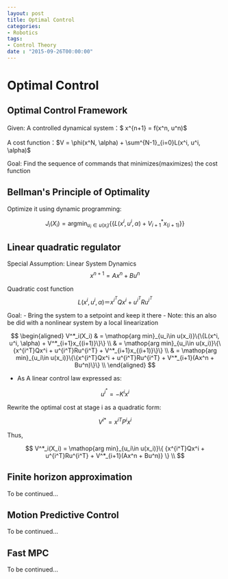 ```yaml
---
layout: post
title: Optimal Control
categories:
- Robotics
tags:
- Control Theory
date : "2015-09-26T00:00:00"
---
```

# Optimal Control

## Optimal Control Framework

Given:
A controlled dynamical system：$ x^{n+1} = f(x^n, u^n)$

A cost function：$V = \phi(x^N, \alpha) + \sum^{N-1}_{i=0}L(x^i, u^i, \alpha)$  

Goal: Find the sequence of commands that minimizes(maximizes) the cost function

## Bellman's Principle of Optimality
Optimize it using dynamic programming:

$$
J_i(X_i) = \mathop{arg min}_{u_i\in u(x_i)}\{\{L(x^i, u^i, \alpha) + V^*_{i+1}x_{(i+1)}\}\}
$$

## Linear quadratic regulator

Special Assumption: Linear System Dynamics
 $$
  x^{n+1} = Ax^n + Bu^n
 $$

Quadratic cost function
 $$
 L(x^i, u^i, \alpha) ＝ x^{i^T}Qx^i + u^{i^T}Ru^{i^T}
 $$

Goal:
    - Bring the system to a setpoint and keep it there
    - Note: this an also be did with a nonlinear system by a local linearization


$$
  \begin{aligned}
 V^*_i(X_i) & = \mathop{arg min}_{u_i\in u(x_i)}\{\{L(x^i, u^i, \alpha) + V^*_{i+1}x_{(i+1)}\}\} \\
   & = \mathop{arg min}_{u_i\in u(x_i)}\{\{x^{i^T}Qx^i + u^{i^T}Ru^{i^T} + V^*_{i+1}x_{(i+1)}\}\} \\
   & = \mathop{arg min}_{u_i\in u(x_i)}\{\{x^{i^T}Qx^i + u^{i^T}Ru^{i^T} + V^*_{i+1}(Ax^n + Bu^n)\}\} \\
  \end{aligned}
$$

- As A linear control law expressed as:

$$
    u^{i^*} = -K^ix^i
$$

Rewrite the optimal cost at stage i as a quadratic form:

$$
    {V^i}^* = {x^i}^TP^ix^i
$$

Thus,

$$
   V^*_i(X_i) = \mathop{arg min}_{u_i\in u(x_i)}\{ {x^{i^T}Qx^i + u^{i^T}Ru^{i^T} + V^*_{i+1}(Ax^n + Bu^n)} \} \\
$$

## Finite horizon approximation
To be continued...

## Motion Predictive Control
To be continued...

## Fast MPC
To be continued...
